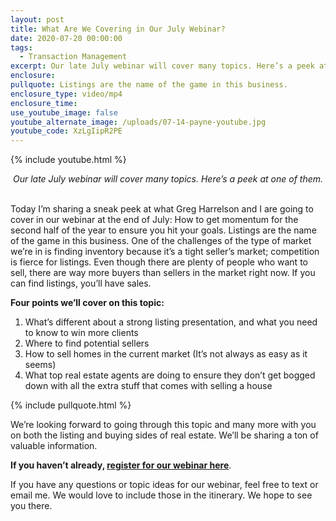 ```yaml
---
layout: post
title: What Are We Covering in Our July Webinar?
date: 2020-07-20 00:00:00
tags:
  - Transaction Management
excerpt: Our late July webinar will cover many topics. Here’s a peek at one of them.
enclosure:
pullquote: Listings are the name of the game in this business.
enclosure_type: video/mp4
enclosure_time:
use_youtube_image: false
youtube_alternate_image: /uploads/07-14-payne-youtube.jpg
youtube_code: XzLgIipR2PE
---
```


{% include youtube.html %}

<center><em>Our late July webinar will cover many topics. Here&rsquo;s a peek at one of them.</em></center>

<br>Today I’m sharing a sneak peek at what Greg Harrelson and I are going to cover in our webinar at the end of July: How to get momentum for the second half of the year to ensure you hit your goals. Listings are the name of the game in this business. One of the challenges of the type of market we’re in is finding inventory because it’s a tight seller’s market; competition is fierce for listings. Even though there are plenty of people who want to sell, there are way more buyers than sellers in the market right now. If you can find listings, you’ll have sales.

**Four points we’ll cover on this topic:**

1. What’s different about a strong listing presentation, and what you need to know to win more clients
2. Where to find potential sellers
3. How to sell homes in the current market (It’s not always as easy as it seems)
4. What top real estate agents are doing to ensure they don’t get bogged down with all the extra stuff that comes with selling a house

{% include pullquote.html %}

We’re looking forward to going through this topic and many more with you on both the listing and buying sides of real estate. We’ll be sharing a ton of valuable information.

**If you haven’t already, <u><a target="_blank" href="https://us02web.zoom.us/webinar/register/WN_TQ6_qtFRQcKkS2ZXkMxLMg">register for our webinar here</a></u>**.

If you have any questions or topic ideas for our webinar, feel free to text or email me. We would love to include those in the itinerary. We hope to see you there.